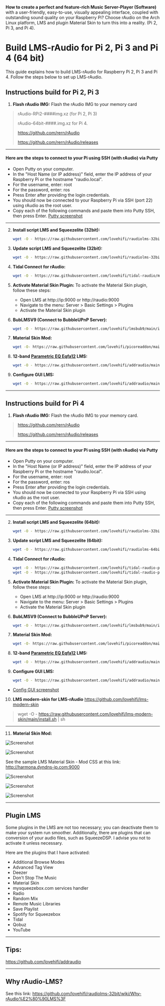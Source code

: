 **How to create a perfect and feature-rich Music Server-Player (Software)** with a user-friendly, easy-to-use, visually appealing interface, coupled with outstanding sound quality on your Raspberry Pi?
Choose rAudio on the Arch Linux platform, LMS and plugin Material Skin to turn this into a reality. (Pi 2, Pi 3, and Pi 4).


# Build LMS-rAudio for Pi 2, Pi 3 and Pi 4 (64 bit)
 
This guide explains how to build LMS-rAudio for Raspberry Pi 2, Pi 3 and Pi 4. Follow the steps below to set up LMS-rAudio.

## Instructions build for Pi 2, Pi 3

1. **Flash rAudio IMG:**
   Flash the rAudio IMG to your memory card
>
> rAudio-RPi2-####img.xz (for Pi 2, Pi 3)
>
> rAudio-64bit-####.img.xz for Pi 4.
>
> https://github.com/rern/rAudio
>
> https://github.com/rern/rAudio/releases
>
-------------------
#### Here are the steps to connect to your Pi using SSH (with rAudio) via Putty
- Open Putty on your computer.
- In the "Host Name (or IP address)" field, enter the IP address of your Raspberry Pi or the hostname "raudio.local".
- For the username, enter: root
- For the password, enter: ros
- Press Enter after providing the login credentials.
- You should now be connected to your Raspberry Pi via SSH (port 22) using rAudio as the root user.
- Copy each of the following commands and paste them into Putty SSH, then press Enter.
[Putty screenshot](https://raw.githubusercontent.com/lovehifi/build-lms-sq-raudio/main/putty_config.png)
-------------
2. **Install script LMS and Squeezelite (32bit):**
   ```bash
   wget -O - https://raw.githubusercontent.com/lovehifi/raudiolms-32bit/main/install-archlinux.sh | sh

3. **Update script LMS and Squeezelite (32bit):**
   ```bash
   wget -O - https://raw.githubusercontent.com/lovehifi/raudiolms-32bit/main/update | sh

4. **Tidal Connect for rAudio:**
   ```bash
   wget -O - https://raw.githubusercontent.com/lovehifi/tidal-raudio/main/install.sh | sh

5. **Activate Material Skin Plugin:**
   To activate the Material Skin plugin, follow these steps:
   - Open LMS at http://ip:9000 or http://raudio:9000
   - Navigate to the menu: Server > Basic Settings > Plugins
   - Activate the Material Skin plugin

6. **BubLMSV9 (Connect to BubbleUPnP Server):**
   ```bash
   wget -O - https://raw.githubusercontent.com/lovehifi/lmsbub9/main/install.sh | sh

7. **Material Skin Mod:**
   ```bash
   wget -O- https://raw.githubusercontent.com/lovehifi/picoreaddon/main/mskin | sudo sh

8. **12-band [Parametric EQ Eqfa12](https://github.com/lovehifi/eqfa12) LMS:**
   ```bash
   wget -O - https://raw.githubusercontent.com/lovehifi/addraudio/main/eqfa12lms32 | sh

9. **Configure GUI LMS:**

   ```bash
   wget -O - https://raw.githubusercontent.com/lovehifi/addraudio/main/configgui | sh
>

>
--------------------


## Instructions build for Pi 4

1. **Flash rAudio IMG:**
   Flash the rAudio IMG to your memory card.
>
> https://github.com/rern/rAudio
>
> https://github.com/rern/rAudio/releases
>
-------------------
#### Here are the steps to connect to your Pi using SSH (with rAudio) via Putty
- Open Putty on your computer.
- In the "Host Name (or IP address)" field, enter the IP address of your Raspberry Pi or the hostname "raudio.local".
- For the username, enter: root
- For the password, enter: ros
- Press Enter after providing the login credentials.
- You should now be connected to your Raspberry Pi via SSH using rAudio as the root user.
- Copy each of the following commands and paste them into Putty SSH, then press Enter.
[Putty screenshot](https://raw.githubusercontent.com/lovehifi/build-lms-sq-raudio/main/putty_config.png)
-------------
2. **Install script LMS and Squeezelite (64bit):**
   ```bash
   wget -O - https://raw.githubusercontent.com/lovehifi/raudiolms-32bit/main/install-archlinux.sh | sh

3. **Update script LMS and Squeezelite (64bit):**
   ```bash
   wget -O - https://raw.githubusercontent.com/lovehifi/raudiolms-64bit/main/update | sh

4. **Tidal Connect for rAudio:**
   ```bash
   wget -O - https://raw.githubusercontent.com/lovehifi/tidal-raudio-pi4/main/install | sh
   wget -O - https://raw.githubusercontent.com/lovehifi/tidal-raudio-pi4/main/update | sh

5. **Activate Material Skin Plugin:**
   To activate the Material Skin plugin, follow these steps:
   - Open LMS at http://ip:9000 or http://raudio:9000
   - Navigate to the menu: Server > Basic Settings > Plugins
   - Activate the Material Skin plugin

6. **BubLMSV9 (Connect to BubbleUPnP Server):**
   ```bash
   wget -O - https://raw.githubusercontent.com/lovehifi/lmsbub9/main/install.sh | sh

7. **Material Skin Mod:**
   ```bash
   wget -O- https://raw.githubusercontent.com/lovehifi/picoreaddon/main/mskin | sudo sh

8. **12-band [Parametric EQ Eqfa12](https://github.com/lovehifi/eqfa12) LMS:**
   ```bash
   wget -O - https://raw.githubusercontent.com/lovehifi/addraudio/main/eqfa12lms | sh

9. **Configure GUI LMS:**
   ```bash
   wget -O - https://raw.githubusercontent.com/lovehifi/addraudio/main/configgui | sh
>
- [Config GUI screenshot](https://raw.githubusercontent.com/lovehifi/build-lms-sq-raudio/main/scr003.jpeg) 

>
>
10. **LMS modern-skin for LMS-rAudio** https://github.com/lovehifi/lms-modern-skin
>
>  wget -O - https://raw.githubusercontent.com/lovehifi/lms-modern-skin/main/install.sh | sh
>
---------------
>
11. **Material Skin Mod:**
>
![Screenshot](LMS-skin-6.jpg)
>

>
>
![Screenshot](MaterrialSkin-reskin.png)
>
See the sample LMS  Material Skin - Mod CSS at this link: http://harmona.dyndns-ip.com:9000
>
![Screenshot](MaterrialSkin-reskin.png)
>
![Screenshot](scr01.png)
>
![Screenshot](scr02.png)
>

-----------------
## Plugin LMS
Some plugins in the LMS are not too necessary; you can deactivate them to make your system run smoother. Additionally, there are plugins that can conversion of your audio files, such as SqueezeDSP. I advise you not to activate it unless necessary.

Here are the plugins that I have activated:

- Additional Browse Modes
- Advanced Tag View
- Deezer
- Don't Stop The Music
- Material Skin
- mysqueezebox.com services handler
- Radio
- Random Mix
- Remote Music Libraries
-	Save Playlist
- Spotify for Squeezebox
- Tidal
- Qobuz
- YouTube
---------------------

## Tips:
>
https://github.com/lovehifi/addraudio

--------------
>
## Why rAudio‐LMS?
>
See this link: https://github.com/lovehifi/raudiolms-32bit/wiki/Why-rAudio%E2%80%90LMS%3F
>
